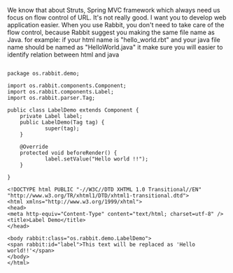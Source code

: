 We know that about Struts, Spring MVC framework which always need us focus on flow control of URL. It's not really good. I want you to develop web application easier.
When you use Rabbit, you don't need to take care of the flow control, because Rabbit suggest you making the same file name as Java. for example:
if your html name is "hello\_world.rbt" and your java file name should be named as "HelloWorld.java"
it make sure you will easier to identify relation between html and java

```

package os.rabbit.demo;
 
import os.rabbit.components.Component;
import os.rabbit.components.Label;
import os.rabbit.parser.Tag;
 
public class LabelDemo extends Component {
	private Label label;
	public LabelDemo(Tag tag) {
    		super(tag);
	}
 
	@Override
	protected void beforeRender() {
    		label.setValue("Hello world !!");
	}
	
}
```

```
<!DOCTYPE html PUBLIC "-//W3C//DTD XHTML 1.0 Transitional//EN" "http://www.w3.org/TR/xhtml1/DTD/xhtml1-transitional.dtd">
<html xmlns="http://www.w3.org/1999/xhtml">
<head>
<meta http-equiv="Content-Type" content="text/html; charset=utf-8" />
<title>Label Demo</title>
</head>
 
<body rabbit:class="os.rabbit.demo.LabelDemo">
<span rabbit:id="label">This text will be replaced as 'Hello world!!'</span>
</body>
</html>
```